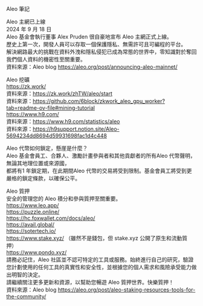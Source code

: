 Aleo 筆記  
  
Aleo 主網已上線  
2024 年 9 月 18 日  
Aleo 基金會執行董事 Alex Pruden 很自豪地宣布 Aleo 主網正式上線。  
歷史上第一次，開發人員可以存取一個保護隱私、無需許可且可編程的平台。  
解決網路最大的挑戰在資料外洩和隱私侵犯已成為常態的世界中，零知識對於奪回我們個人資料的機密性至關重要。  
資料來源：Aleo blog https://aleo.org/post/announcing-aleo-mainnet/  
  
Aleo 挖礦  
https://zk.work/  
資料來源：https://zk.work/zhTW/aleo/start  
資料來源：https://github.com/6block/zkwork_aleo_gpu_worker?tab=readme-ov-file#mining-tutorial  
https://www.h9.com/  
資料來源：https://www.h9.com/statistics/aleo  
​​資料來源：https://h9support.notion.site/Aleo-5694234dd8694d59931698fac1d4c448  
  
Aleo 代幣如何鎖定，懸崖是什麼？  
Aleo 基金會員工、合夥人、激勵計畫參與者和其他貢獻者的所有Aleo 代幣聲明，無論其地理位置或來源國，  
都將有1 年鎖定期，在此期間Aleo 代幣的交易將受到限制。基金會員工將受到更嚴格的鎖定條款，以確保公平。  
  
Aleo 質押  
安全的管理您的 Aleo 積分和參與質押至關重要。  
https://www.leo.app/  
https://puzzle.online/  
https://hc.foxwallet.com/docs/aleo/  
https://avail.global/  
https://sotertech.io/  
https://www.stake.xyz/ （雖然不是錢包，但 stake.xyz 公開了原生和流動質押）  
https://www.pondo.xyz/  
請務必記住，Aleo 社區並不認可特定的工具或服務。始終進行自己的研究，驗證您計劃使用的任何工具的真實性和安全性，並根據您的個人需求和風險承受能力做出明智的決定。  
請繼續關注更多更新和資源，以幫助您暢遊 Aleo 質押世界。快樂質押！  
資料來源：Aleo blog https://aleo.org/post/aleo-staking-resources-tools-for-the-community/  
